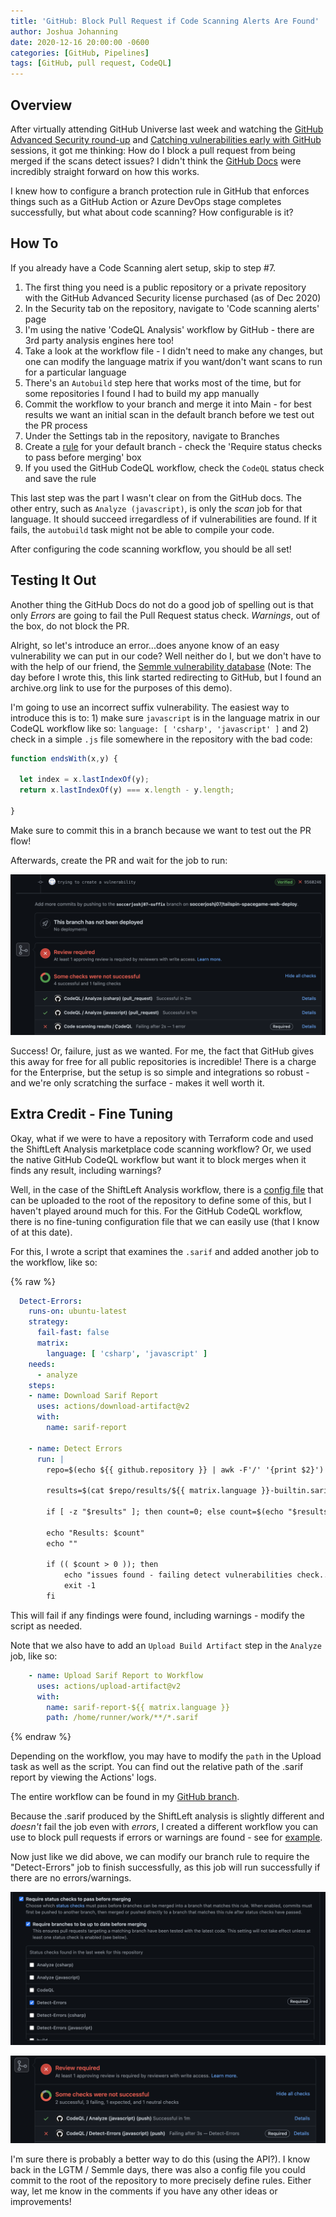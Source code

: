 ```yaml
---
title: 'GitHub: Block Pull Request if Code Scanning Alerts Are Found'
author: Joshua Johanning
date: 2020-12-16 20:00:00 -0600
categories: [GitHub, Pipelines]
tags: [GitHub, pull request, CodeQL]
---
```


## Overview

After virtually attending GitHub Universe last week and watching the [GitHub Advanced Security round-up](https://githubuniverse.com/GitHub-Advanced-Security-round-up/) and [Catching vulnerabilities early with GitHub](https://githubuniverse.com/Catching-vulnerabilities-early-with-GitHub/) sessions, it got me thinking: How do I block a pull request from being merged if the scans detect issues? I didn't think the [GitHub Docs](https://docs.github.com/en/free-pro-team@latest/github/finding-security-vulnerabilities-and-errors-in-your-code/enabling-code-scanning-for-a-repository#understanding-the-pull-request-checks) were incredibly straight forward on how this works. 

I knew how to configure a branch protection rule in GitHub that enforces things such as a GitHub Action or Azure DevOps stage completes successfully, but what about code scanning? How configurable is it?

## How To

If you already have a Code Scanning alert setup, skip to step #7.

1. The first thing you need is a public repository or a private repository with the GitHub Advanced Security license purchased (as of Dec 2020)
1. In the Security tab on the repository, navigate to 'Code scanning alerts' page
1. I'm using the native 'CodeQL Analysis' workflow by GitHub - there are 3rd party analysis engines here too!
1. Take a look at the workflow file - I didn't need to make any changes, but one can modify the language matrix if you want/don't want scans to run for a particular language
1. There's an `Autobuild` step here that works most of the time, but for some repositories I found I had to build my app manually
1. Commit the workflow to your branch and merge it into Main - for best results we want an initial scan in the default branch before we test out the PR process
1. Under the Settings tab in the repository, navigate to Branches
1. Create a [rule](https://docs.github.com/en/free-pro-team@latest/github/administering-a-repository/enabling-required-status-checks) for your default branch - check the 'Require status checks to pass before merging' box
1. If you used the GitHub CodeQL workflow, check the `CodeQL` status check and save the rule

This last step was the part I wasn't clear on from the GitHub docs. The other entry, such as `Analyze (javascript)`, is only the *scan* job for that language. It should succeed irregardless of if vulnerabilities are found. If it fails, the `autobuild` task might not be able to compile your code.

After configuring the code scanning workflow, you should be all set!

## Testing It Out

Another thing the GitHub Docs do not do a good job of spelling out is that only *Errors* are going to fail the Pull Request status check. *Warnings*, out of the box, do not block the PR.

Alright, so let's introduce an error...does anyone know of an easy vulnerability we can put in our code? Well neither do I, but we don't have to with the help of our friend, the [Semmle vulnerability database](https://web.archive.org/web/20200929073843/https://help.semmle.com/wiki/label/js/path-problem) (Note: The day before I wrote this, this link started redirecting to GitHub, but I found an archive.org link to use for the purposes of this demo).

I'm going to use an incorrect suffix vulnerability. The easiest way to introduce this is to: 1) make sure `javascript` is in the language matrix in our CodeQL workflow like so: `language: [ 'csharp', 'javascript' ]` and 2) check in a simple `.js` file somewhere in the repository with the bad code:

```javascript
function endsWith(x,y) {

  let index = x.lastIndexOf(y);
  return x.lastIndexOf(y) === x.length - y.length;

}
```

Make sure to commit this in a branch because we want to test out the PR flow!

Afterwards, create the PR and wait for the job to run:

![pr](/assets/screenshots/2020-12-16-github-codeql-pr/pr.png)

Success! Or, failure, just as we wanted. For me, the fact that GitHub gives this away for free for all public repositories is incredible! There is a charge for the Enterprise, but the setup is so simple and integrations so robust - and we're only scratching the surface - makes it well worth it.

## Extra Credit - Fine Tuning

Okay, what if we were to have a repository with Terraform code and used the ShiftLeft Analysis marketplace code scanning workflow? Or, we used the native GitHub CodeQL workflow but want it to block merges when it finds any result, including warnings?

Well, in the case of the ShiftLeft Analysis workflow, there is a [config file](https://slscan.io/en/latest/integrations/tips/#config-file) that can be uploaded to the root of the repository to define some of this, but I haven't played around much for this. For the GitHub CodeQL workflow, there is no fine-tuning configuration file that we can easily use (that I know of at this date).

For this, I wrote a script that examines the `.sarif` and added another job to the workflow, like so:

{% raw %}
```yaml
  Detect-Errors:
    runs-on: ubuntu-latest
    strategy:
      fail-fast: false
      matrix:
        language: [ 'csharp', 'javascript' ]
    needs:
      - analyze
    steps:
    - name: Download Sarif Report
      uses: actions/download-artifact@v2
      with:
        name: sarif-report

    - name: Detect Errors
      run: |
        repo=$(echo ${{ github.repository }} | awk -F'/' '{print $2}')

        results=$(cat $repo/results/${{ matrix.language }}-builtin.sarif | jq -r '.runs[].results[].level')

        if [ -z "$results" ]; then count=0; else count=$(echo "$results" | grep -c '^'); fi

        echo "Results: $count"
        echo ""

        if (( $count > 0 )); then
            echo "issues found - failing detect vulnerabilities check..."
            exit -1
        fi
```

This will fail if any findings were found, including warnings - modify the script as needed.

Note that we also have to add an `Upload Build Artifact` step in the `Analyze` job, like so:

```yaml
    - name: Upload Sarif Report to Workflow
      uses: actions/upload-artifact@v2
      with:
        name: sarif-report-${{ matrix.language }}
        path: /home/runner/work/**/*.sarif
```
{% endraw %}

Depending on the workflow, you may have to modify the `path` in the Upload task as well as the script. You can find out the relative path of the .sarif report by viewing the Actions' logs.

The entire workflow can be found in my [GitHub branch](https://github.com/soccerjoshj07/tailspin-spacegame-web-deploy/blob/3d27d9558a5d469ff7953381e5ec5886167cc69d/.github/workflows/codeql-analysis.yml).

Because the .sarif produced by the ShiftLeft analysis is slightly different and *doesn't* fail the job even with *errors*, I created a different workflow you can use to block pull requests if errors or warnings are found - see for [example](https://github.com/soccerjoshj07/azdo-terraform-tailspin/blob/05151b64818db1c4cabf5aaf51f0024c779d81f5/.github/workflows/shiftleft-analysis.yml).

Now just like we did above, we can modify our branch rule to require the "Detect-Errors" job to finish successfully, as this job will run successfully if there are no errors/warnings.

![pr-detected-errors-job](/assets/screenshots/2020-12-16-github-codeql-pr/pr-detected-errors.png)

![pr-blocked](/assets/screenshots/2020-12-16-github-codeql-pr/pr-blocked.png)

I'm sure there is probably a better way to do this (using the API?). I know back in the LGTM / Semmle days, there was also a config file you could commit to the root of the repository to more precisely define rules. Either way, let me know in the comments if you have any other ideas or improvements!
